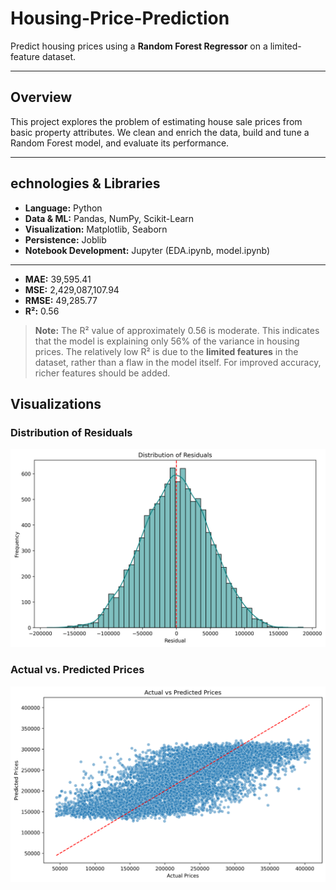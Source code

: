 # Housing-Price-Prediction


Predict housing prices using a **Random Forest Regressor** on a limited-feature dataset.

---

## Overview

This project explores the problem of estimating house sale prices from basic property attributes. We clean and enrich the data, build and tune a Random Forest model, and evaluate its performance.

---

## echnologies & Libraries

- **Language:** Python  
- **Data & ML:** Pandas, NumPy, Scikit-Learn  
- **Visualization:** Matplotlib, Seaborn  
- **Persistence:** Joblib  
- **Notebook Development:** Jupyter (EDA.ipynb, model.ipynb)  


--------------


- **MAE:** 39,595.41  
- **MSE:** 2,429,087,107.94  
- **RMSE:** 49,285.77  
- **R²:** 0.56  

> **Note:** The R² value of approximately 0.56 is moderate. This indicates that the model is explaining only 56% of the variance in housing prices. The relatively low R² is due to the **limited features** in the dataset, rather than a flaw in the model itself. For improved accuracy, richer features should be added.

## Visualizations

### Distribution of Residuals  
![Residuals](residuals_plot.png)  

### Actual vs. Predicted Prices  
![Actual vs Predicted](actual_vs_predicted.png)  

